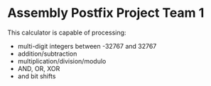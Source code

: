 # Assembly Postfix Project Team 1

This calculator is capable of processing:
- multi-digit integers between -32767 and 32767
- addition/subtraction
- multiplication/division/modulo
- AND, OR, XOR
- and bit shifts
